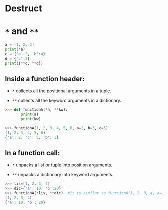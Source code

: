 # Destruct

# `*` and `**`

```python
a = [1, 2, 3]
print(*a)
c = {'a':2, 'b':4}
d = {'c':3}
print({**c, **d})
```

## Inside a function header:

- `*` collects all the positional arguments in a tuple.

- `**` collects all the keyword arguments in a dictionary.

```python
>>> def functionA(*a, **kw):
       print(a)
       print(kw)

>>> functionA(1, 2, 3, 4, 5, 6, a=2, b=3, c=5)
(1, 2, 3, 4, 5, 6)
{'a': 2, 'c': 5, 'b': 3}
```

## In a function call:

- `*` unpacks a list or tuple into position arguments.

- `**` unpacks a dictionary into keyword arguments.

```python
>>> lis=[1, 2, 3, 4]
>>> dic={'a': 10, 'b':20}
>>> functionA(*lis, **dic)  #it is similar to functionA(1, 2, 3, 4, a=10, b=20)
(1, 2, 3, 4)
{'a': 10, 'b': 20}
```
